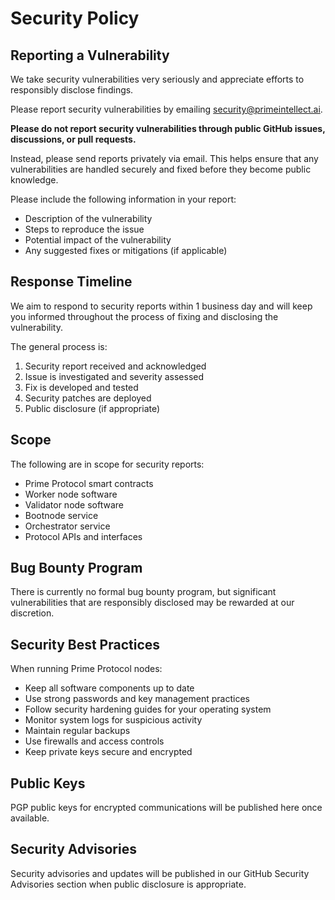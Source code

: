 # Security Policy

## Reporting a Vulnerability

We take security vulnerabilities very seriously and appreciate efforts to responsibly disclose findings.

Please report security vulnerabilities by emailing security@primeintellect.ai.

**Please do not report security vulnerabilities through public GitHub issues, discussions, or pull requests.**

Instead, please send reports privately via email. This helps ensure that any vulnerabilities are handled securely and fixed before they become public knowledge.

Please include the following information in your report:

- Description of the vulnerability
- Steps to reproduce the issue
- Potential impact of the vulnerability
- Any suggested fixes or mitigations (if applicable)

## Response Timeline

We aim to respond to security reports within 1 business day and will keep you informed throughout the process of fixing and disclosing the vulnerability.

The general process is:

1. Security report received and acknowledged
2. Issue is investigated and severity assessed
3. Fix is developed and tested
4. Security patches are deployed
5. Public disclosure (if appropriate)

## Scope

The following are in scope for security reports:

- Prime Protocol smart contracts
- Worker node software
- Validator node software
- Bootnode service
- Orchestrator service
- Protocol APIs and interfaces

## Bug Bounty Program

There is currently no formal bug bounty program, but significant vulnerabilities that are responsibly disclosed may be rewarded at our discretion.

## Security Best Practices

When running Prime Protocol nodes:

- Keep all software components up to date
- Use strong passwords and key management practices
- Follow security hardening guides for your operating system
- Monitor system logs for suspicious activity
- Maintain regular backups
- Use firewalls and access controls
- Keep private keys secure and encrypted

## Public Keys

PGP public keys for encrypted communications will be published here once available.

## Security Advisories

Security advisories and updates will be published in our GitHub Security Advisories section when public disclosure is appropriate.


